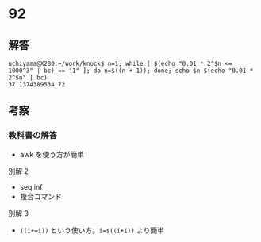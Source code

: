 # 92

## 解答

```
uchiyama@X280:~/work/knock$ n=1; while [ $(echo "0.01 * 2^$n <= 1000^3" | bc) == "1" ]; do n=$((n + 1)); done; echo $n $(echo "0.01 * 2^$n" | bc)
37 1374389534.72
```

## 考察

### 教科書の解答

- awk を使う方が簡単

別解 2

- seq inf
- 複合コマンド

別解 3

- `((i+=i))` という使い方。`i=$((i+i))` より簡単

